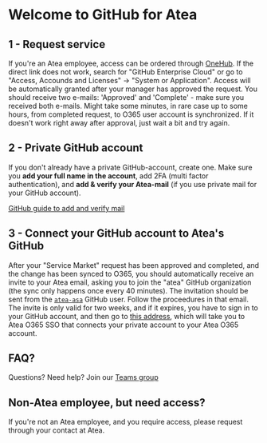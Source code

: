 # Welcome to GitHub for Atea

## 1 - Request service  

If you're an Atea employee, access can be ordered through [OneHub](https://onehub.atea.com/oh?id=sc_cat_item&sys_id=6011141d1be90d107532635ee54bcb73). If the direct link does not work, search for "GitHub Enterprise Cloud" or go to "Access, Accounds and Licenses" -> "System or Application". Access will be automatically granted after your manager has approved the request. You should receive two e-mails: 'Approved' and 'Complete' - make sure you received both e-mails. Might take some minutes, in rare case up to some hours, from completed request, to O365 user account is synchronized. If it doesn't work right away after approval, just wait a bit and try again.

## 2 - Private GitHub account  

If you don't already have a private GitHub-account, create one. Make sure you **add your full name in the account**, add 2FA (multi factor authentication), and **add & verify your Atea-mail** (if you use private mail for your GitHub account).  

[GitHub guide to add and verify mail](https://help.github.com/en/github/getting-started-with-github/verifying-your-email-address)

## 3 - Connect your GitHub account to Atea's GitHub

After your "Service Market" request has been approved and completed, and the change has been synced to O365, you should automatically receive an invite to your Atea email, asking you to join the "atea" GitHub organization (the sync only happens once every 40 minutes). The invitation should be sent from the [`atea-asa`](https://github.com/atea-asa) GitHub user. Follow the proceedures in that email. The invite is only valid for two weeks, and if it expires, you have to sign in to your GitHub account, and then go to [this address]( https://github.com/orgs/atea/sso), which will take you to Atea O365 SSO that connects your private account to your Atea O365 account.

## FAQ?  

Questions? Need help? Join our [Teams group](https://teams.microsoft.com/l/team/19%3acca40059e240497893c6d3fb6e04c075%40thread.skype/conversations?groupId=acb5b867-ce73-465c-b885-6ef3f9f042c7&tenantId=65f51067-7d65-4aa9-b996-4cc43a0d7111)

## Non-Atea employee, but need access?

If you're not an Atea employee, and you require access, please request through your contact at Atea.
